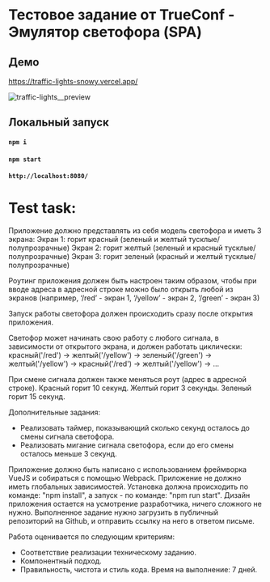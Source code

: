 # Тестовое задание от TrueConf - Эмулятор светофора (SPA) 

## Демо
https://traffic-lights-snowy.vercel.app/

![traffic-lights__preview](https://github.com/DieReiterin/TrafficLights/assets/106297490/7c084a1e-a9ff-4a14-ac08-3a22f9554d1d)



## Локальный запуск
#### `npm i `
#### `npm start`
#### `http://localhost:8080/`

# Test task:

Приложение должно представлять из себя модель светофора и иметь 3 экрана: 
Экран 1: горит красный (зеленый и желтый тусклые/полупрозрачные) 
Экран 2: горит желтый (зеленый и красный тусклые/полупрозрачные) 
Экран 3: горит зеленый (красный и желтый тусклые/полупрозрачные)

Роутинг приложения должен быть настроен таким образом, чтобы при вводе адреса в адресной строке можно было открыть любой из экранов (например, ‘/red’ - экран 1, ‘/yellow’ - экран 2, ‘/green’ - экран 3) 

Запуск работы светофора должен происходить сразу после открытия приложения. 

Светофор может начинать свою работу с любого сигнала, в зависимости от открытого экрана, и должен работать циклически: красный('/red') -> желтый('/yellow') -> зеленый('/green') -> желтый('/yellow') -> красный('/red') -> желтый('/yellow') -> ... 

При смене сигнала должен также меняться роут (адрес в адресной строке). Красный горит 10 секунд. Желтый горит 3 секунды. Зеленый горит 15 секунд. 

Дополнительные задания: 
- Реализовать таймер, показывающий сколько секунд осталось до смены сигнала светофора. 
- Реализовать мигание сигнала светофора, если до его смены осталось меньше 3 секунд. 

Приложение должно быть написано с использованием фреймворка VueJS и собираться с помощью Webpack. 
Приложение не должно иметь глобальных зависимостей. 
Установка должна происходить по команде: "npm install", а запуск - по команде: "npm run start". 
Дизайн приложения остается на усмотрение разработчика, ничего сложного не нужно. 
Выполненное задание нужно загрузить в публичный репозиторий на Github, и отправить ссылку на него в ответом письме.

Работа оценивается по следующим критериям:
- Соответствие реализации техническому заданию.
- Компонентный подход.
- Правильность, чистота и стиль кода. Время на выполнение: 7 дней.
